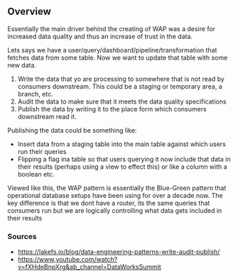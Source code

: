 
## Overview
Essentially the main driver behind the creating of WAP was a desire for
increased data quality and thus an increase of trust in the data. 

Lets says we have a user/query/dashboard/pipeline/transformation that fetches
data from some table. Now we want to update that table with some new data.

1) Write the data that yo are processing to somewhere that is not read by
consumers downstream. This could be a staging or temporary area, a branch, etc.
2) Audit the data to make sure that it meets the data quality specifications
3) Publish the data by writing it to the place form which consumers downstream
read it.

Publishing the data could be something like:
- Insert data from a staging table into the main table against which users run
their queries
- Flipping a flag ina table so that users querying it now include that data in
their results (perhaps using a view to effect this) or like a column with a
boolean etc.

Viewed like this, the WAP pattern is essentially the Blue-Green pattern that
operational database setups have been using for over a decade now. The key
difference is that we dont have a router, its the same queries that consumers
run but we are logically controlling what data gets included in their results


### Sources
- https://lakefs.io/blog/data-engineering-patterns-write-audit-publish/
- https://www.youtube.com/watch?v=fXHdeBnpXrg&ab_channel=DataWorksSummit
